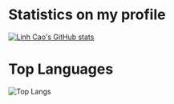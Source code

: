 
# Statistics on my profile
[![Linh Cao's GitHub stats](https://github-readme-stats.vercel.app/api?username=caonhatlinhth)](https://github.com/anuraghazra/github-readme-stats)

# Top Languages
![Top Langs](https://github-readme-stats.vercel.app/api/top-langs/?username=caonhatlinhth&hide_progress=true)

